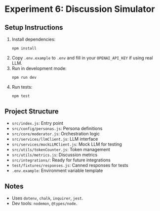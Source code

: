 # Experiment 6: Discussion Simulator

## Setup Instructions

1. Install dependencies:
   ```bash
   npm install
   ```
2. Copy `.env.example` to `.env` and fill in your `OPENAI_API_KEY` if using real LLM.
3. Run in development mode:
   ```bash
   npm run dev
   ```
4. Run tests:
   ```bash
   npm test
   ```

## Project Structure
- `src/index.js`: Entry point
- `src/config/personas.js`: Persona definitions
- `src/core/moderator.js`: Orchestration logic
- `src/services/llmClient.js`: LLM interface
- `src/services/mockLLMClient.js`: Mock LLM for testing
- `src/utils/tokenCounter.js`: Token management
- `src/utils/metrics.js`: Discussion metrics
- `src/integrations/`: Ready for future integrations
- `test/fixtures/responses.js`: Canned responses for tests
- `.env.example`: Environment variable template

## Notes
- Uses `dotenv`, `chalk`, `inquirer`, `jest`.
- Dev tools: `nodemon`, `@types/node`.
